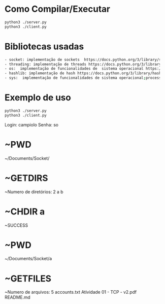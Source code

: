 # Como Compilar/Executar
```bash
python3 ./server.py
python3 ./client.py
```

# Bibliotecas usadas
```bash
- socket: implementação de sockets  https://docs.python.org/3/library/socket.html 
- threading: implementação de threads https://docs.python.org/3/library/threading.html
- os:  implementação de funcionalidades de  sistema operacional https://docs.python.org/3/library/os.html
- hashlib: implementação de hash https://docs.python.org/3/library/hashlib.html
- sys:  implementação de funcionalidades de sistema operacional;processos https://docs.python.org/3/library/sys.html

```

# Exemplo de uso
```bash
python3 ./server.py
python3 ./client.py
```

Login: campiolo
Senha: so

# ~PWD
~/Documents/Socket/

# ~GETDIRS
~Numero de diretórios: 2
a
b

# ~CHDIR a
~SUCCESS

# ~PWD
~/Documents/Socket/a

# ~GETFILES
~Numero de arquivos: 5
accounts.txt
Atividade 01 - TCP - v2.pdf
README.md





